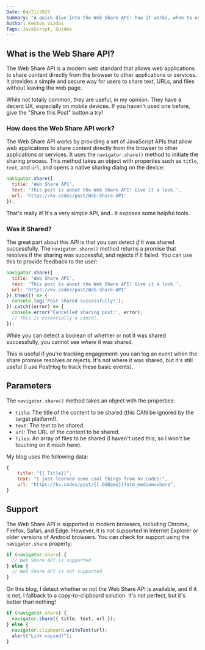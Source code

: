 ```yaml
---
Date: 04/21/2025
Summary: "A quick dive into the Web Share API: how it works, when to use it, and why it's surprisingly useful for modern web apps (especially on mobile). Includes code, fallbacks, and a few UX tips."
Author: Kenton Vizdos
Tags: JavaScript, Guides
---
```


## What is the Web Share API?

The Web Share API is a modern web standard that allows web applications to share content directly from the browser to other applications or services. It provides a simple and secure way for users to share text, URLs, and files without leaving the web page.

While not totally common, they are useful, in my opinion. They have a decent UX, especially on mobile devices. If you haven't used one before, give the "Share this Post" button a try!

### How does the Web Share API work?

The Web Share API works by providing a set of JavaScript APIs that allow web applications to share content directly from the browser to other applications or services. It uses the `navigator.share()` method to initiate the sharing process. This method takes an object with properties such as `title`, `text`, and `url`, and opens a native sharing dialog on the device:

```js
navigator.share({
  title: 'Web Share API',
  text: 'This post is about the Web Share API! Give it a look.',
  url: 'https://kv.codes/post/Web-Share-API'
});
```

That's really it! It's a very simple API, and.. it exposes some helpful tools.

### Was it Shared?

The great part about this API is that you can detect *if* it was shared successfully. The `navigator.share()` method returns a promise that resolves if the sharing was successful, and rejects if it failed. You can use this to provide feedback to the user:

```js
navigator.share({
  title: 'Web Share API',
  text: 'This post is about the Web Share API! Give it a look.',
  url: 'https://kv.codes/post/Web-Share-API'
}).then(() => {
  console.log('Post shared successfully!');
}).catch((error) => {
  console.error('Cancelled sharing post:', error);
  // This is essentially a cancel.
});
```

While you can detect a boolean of whether or not it was shared successfully, you cannot see *where* it was shared.

This is useful if you're tracking engagement: you can log an event when the share promise resolves or rejects. It's not where it was shared, but it's still useful (I use PostHog to track these basic events).

## Parameters

The `navigator.share()` method takes an object with the properties:

- `title`: The title of the content to be shared (this CAN be ignored by the target platform!).
- `text`: The text to be shared.
- `url`: The URL of the content to be shared.
- `files`: An array of files to be shared (I haven't used this, so I won't be touching on it much here).

My blog uses the following data:

```js
{
    title: "{{.Title}}",
    text: "I just learned some cool things from kv.codes:",
    url: "https://kv.codes/post/{{.OGName}}?utm_medium=share",
}
```

## Support

The Web Share API is supported in modern browsers, including Chrome, Firefox, Safari, and Edge. However, it is not supported in Internet Explorer or older versions of Android browsers. You can check for support using the `navigator.share` property:

```js
if (navigator.share) {
  // Web Share API is supported
} else {
  // Web Share API is not supported
}
```

On this blog, I detect whether or not the Web Share API is available, and if it is not, I fallback to a copy-to-clipboard solution. It's not perfect, but it's better than nothing!

```js
if (navigator.share) {
  navigator.share({ title, text, url });
} else {
  navigator.clipboard.writeText(url);
  alert("Link copied!");
}
```
